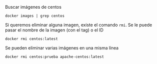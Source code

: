 Buscar imágenes de centos

    docker images | grep centos
    
Si queremos eliminar alguna imagen, existe el comando `rmi`. Se le puede pasar el 
nombre de la imagen (con el tag) o el ID

    docker rmi centos:latest
    
Se pueden eliminar varias imágenes en una misma línea


    docker rmi centos:prueba apache-centos:latest
    
    
